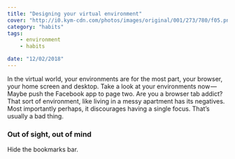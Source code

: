 ```yaml
---
title: "Designing your virtual environment"
cover: "http://i0.kym-cdn.com/photos/images/original/001/273/780/f05.png"
category: "habits"
tags:
    - environment
    - habits

date: "12/02/2018"
---
```


In the virtual world, your environments are for the most part, your browser, your home screen and desktop. Take a look at your environments now — Maybe push the Facebook app to page two. Are you a browser tab addict? That sort of environment, like living in a messy apartment has its negatives. Most importantly perhaps, it discourages having a single focus. That’s usually a bad thing.

### Out of sight, out of mind
Hide the bookmarks bar.
